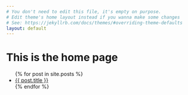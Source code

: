 ```yaml
---
# You don't need to edit this file, it's empty on purpose.
# Edit theme's home layout instead if you wanna make some changes
# See: https://jekyllrb.com/docs/themes/#overriding-theme-defaults
layout: default
---
```

<h1>This is the home page</h1>

<ul>
{% for post in site.posts %}
<li>
  <a href="{{ post.url }}">{{ post.title }}</a>
</li>
{% endfor %}
</ul>
